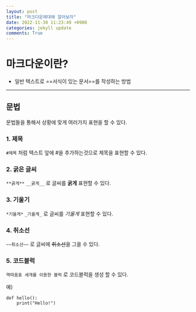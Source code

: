 ```yaml
---
layout: post
title: "마크다운에대해 알아보자"
date: 2022-11-30 11:23:49 +0900
categories: jekyll update
comments: True 
---
```


# 마크다운이란?


* 일반 텍스트로 ==서식이 있는 문서==를 작성하는 방법


---


## 문법


문법들을 통해서 상황에 맞게 여러가지 표현을 할 수 있다.


### 1. 제목


`#제목` 처럼 텍스트 앞에 #을 추가하는것으로 제목을 표현할 수 있다.


### 2. 굵은 글씨


`**굵게**` `__굵게__` 로 글씨를 __굵게__ 표현할 수 있다.


### 3. 기울기


`*기울게*` `_기울게_` 로 글씨를 *기울게* 표현할 수 있다.


### 4. 취소선


`~~취소선~~` 로 글씨에 ~~취소선~~을 그을 수 있다.


### 5. 코드블럭


`역따옴표 세개를 이용한 블럭` 로 코드블럭을 생성 할 수 있다.


예)
```
def hello():
    print("Hello!")
```
